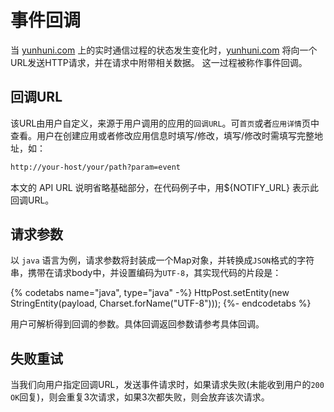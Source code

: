 # 事件回调
<!-- toc -->

当 [yunhuni.com](http://yunhuni.com/) 上的实时通信过程的状态发生变化时，[yunhuni.com](http://yunhuni.com/) 将向一个URL发送HTTP请求，并在请求中附带相关数据。
这一过程被称作事件回调。

## 回调URL

该URL由用户自定义，来源于用户调用的应用的`回调URL`。可`首页`或者`应用详情`页中查看。用户在创建应用或者修改应用信息时填写/修改，填写/修改时需填写完整地址，如：

```html
http://your-host/your/path?param=event
```

本文的 API URL 说明省略基础部分，在代码例子中，用${NOTIFY_URL} 表示此回调URL。

## 请求参数

以 `java` 语言为例，请求参数将封装成一个Map对象，并转换成`JSON`格式的字符串，携带在请求body中，并设置编码为`UTF-8`，其实现代码的片段是：

{% codetabs name="java", type="java" -%}
HttpPost.setEntity(new StringEntity(payload, Charset.forName("UTF-8")));
{%- endcodetabs %}

用户可解析得到回调的参数。具体回调返回参数请参考具体回调。

## 失败重试

当我们向用户指定回调URL，发送事件请求时，如果请求失败(未能收到用户的`200 OK`回复)，则会重复3次请求，如果3次都失败，则会放弃该次请求。
